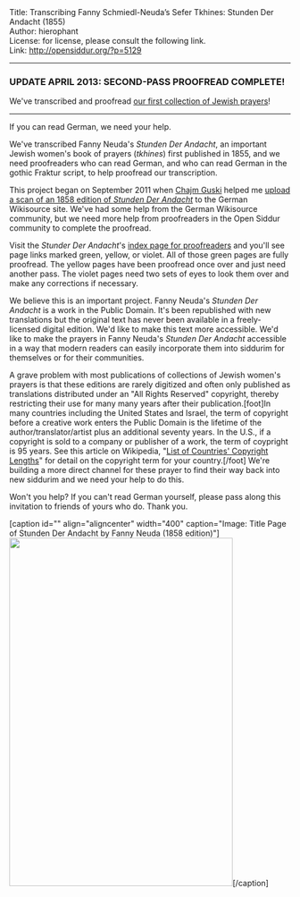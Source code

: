<html>
<head></head>
<body>
Title: Transcribing Fanny Schmiedl-Neuda’s Sefer Tkhines: Stunden Der Andacht (1855)<br />
Author: hierophant<br />
License: for license, please consult the following link.<br />
Link: <a href="http://opensiddur.org/?p=5129">http://opensiddur.org/?p=5129</a>
<p />
<hr />

<h3>UPDATE APRIL 2013: SECOND-PASS PROOFREAD COMPLETE!</h3>

We've transcribed and proofread <a href="http://de.wikisource.org/wiki/Stunden_der_Andacht">our first collection of Jewish prayers</a>!

<hr />

If you can read German, we need your help.

We've transcribed Fanny Neuda's <em>Stunden Der Andacht</em>, an important Jewish women's book of prayers (<em>tkhines</em>) first published in 1855, and we need proofreaders who can read German, and who can read German in the gothic Fraktur script, to help proofread our transcription.

This project began on September 2011 when <a href="http://www.sprachkasse.de/blog/2011/09/04/stunden-der-andacht/">Chajm Guski</a> helped me <a href="http://de.wikisource.org/wiki/Stunden_der_Andacht">upload a scan of an 1858 edition of <em>Stunden Der Andacht</em></a> to the German Wikisource site. We've had some help from the German Wikisource community, but we need more help from proofreaders in the Open Siddur community to complete the proofread.

Visit the <em>Stunder Der Andacht</em>'s <a href="http://de.wikisource.org/wiki/Index:Neuda-Stunden_der_Andacht-1858.pdf">index page for proofreaders</a> and you'll see page links marked green, yellow, or violet. All of those green pages are fully proofread. The yellow pages have been proofread once over and just need another pass. The violet pages need two sets of eyes to look them over and make any corrections if necessary.

We believe this is an important project. Fanny Neuda's <em>Stunden Der Andacht</em> is a work in the Public Domain. It's been republished with new translations but the original text has never been available in a freely-licensed digital edition. We'd like to make this text more accessible. We'd like to make the prayers in Fanny Neuda's <em>Stunden Der Andacht</em> accessible in a way that modern readers can easily incorporate them into siddurim for themselves or for their communities.

A grave problem with most publications of collections of Jewish women's prayers is that these editions are rarely digitized and often only published as translations distributed under an "All Rights Reserved" copyright, thereby restricting their use for many many years after their publication.[foot]In many countries including the United States and Israel, the term of copyright before a creative work enters the Public Domain is the lifetime of the author/translator/artist plus an additional seventy years. In the U.S., if a copyright is sold to a company or publisher of a work, the term of coypright is 95 years. See this article on Wikipedia, "<a href="http://en.wikipedia.org/wiki/List_of_countries%27_copyright_length">List of Countries' Copyright Lengths</a>" for detail on the copyright term for your country.[/foot] We're building a more direct channel for these prayer to find their way back into new siddurim and we need your help to do this.

Won't you help? If you can't read German yourself, please pass along this invitation to friends of yours who do. Thank you.

[caption id="" align="aligncenter" width="400" caption="Image: Title Page of Stunden Der Andacht by Fanny Neuda (1858 edition)"]<a href="http://de.wikisource.org/wiki/Index:Neuda-Stunden_der_Andacht-1858.pdf"><img src="http://upload.wikimedia.org/wikipedia/commons/thumb/0/0a/Neuda-Stunden_der_Andacht-1858.pdf/page1-400px-Neuda-Stunden_der_Andacht-1858.pdf.jpg" alt="" width="400" height="623" /></a>[/caption]
</body>
</html>
